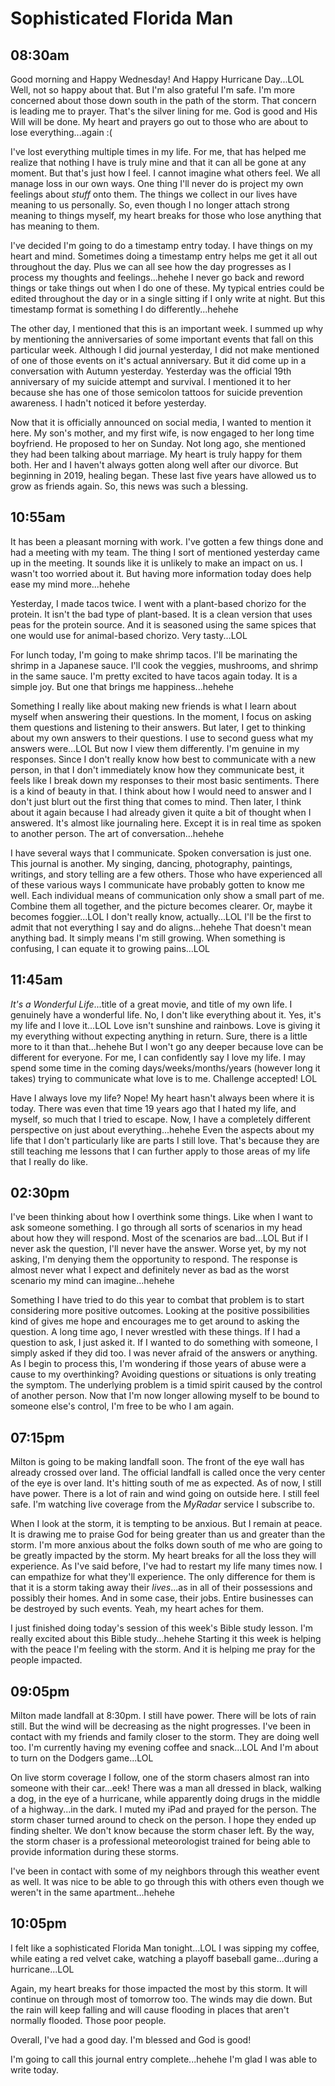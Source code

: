 # Sophisticated Florida Man

## 08:30am

Good morning and Happy Wednesday! And Happy Hurricane Day...LOL Well, not so happy about that. But I'm also grateful I'm safe. I'm more concerned about those down south in the path of the storm. That concern is leading me to prayer. That's the silver lining for me. God is good and His Will will be done. My heart and prayers go out to those who are about to lose everything...again :(

I've lost everything multiple times in my life. For me, that has helped me realize that nothing I have is truly mine and that it can all be gone at any moment. But that's just how I feel. I cannot imagine what others feel. We all manage loss in our own ways. One thing I'll never do is project my own feelings about *stuff* onto them. The things we collect in our lives have meaning to us personally. So, even though I no longer attach strong meaning to things myself, my heart breaks for those who lose anything that has meaning to them.

I've decided I'm going to do a timestamp entry today. I have things on my heart and mind. Sometimes doing a timestamp entry helps me get it all out throughout the day. Plus we can all see how the day progresses as I process my thoughts and feelings...hehehe I never go back and reword things or take things out when I do one of these. My typical entries could be edited throughout the day or in a single sitting if I only write at night. But this timestamp format is something I do differently...hehehe

The other day, I mentioned that this is an important week. I summed up why by mentioning the anniversaries of some important events that fall on this particular week. Although I did journal yesterday, I did not make mentioned of one of those events on it's actual anniversary. But it did come up in a conversation with Autumn yesterday. Yesterday was the official 19th anniversary of my suicide attempt and survival. I mentioned it to her because she has one of those semicolon tattoos for suicide prevention awareness. I hadn't noticed it before yesterday.

Now that it is officially announced on social media, I wanted to mention it here. My son's mother, and my first wife, is now engaged to her long time boyfriend. He proposed to her on Sunday. Not long ago, she mentioned they had been talking about marriage. My heart is truly happy for them both. Her and I haven't always gotten along well after our divorce. But beginning in 2019, healing began. These last five years have allowed us to grow as friends again. So, this news was such a blessing.

## 10:55am

It has been a pleasant morning with work. I've gotten a few things done and had a meeting with my team. The thing I sort of mentioned yesterday came up in the meeting. It sounds like it is unlikely to make an impact on us. I wasn't too worried about it. But having more information today does help ease my mind more...hehehe

Yesterday, I made tacos twice. I went with a plant-based chorizo for the protein. It isn't the bad type of plant-based. It is a clean version that uses peas for the protein source. And it is seasoned using the same spices that one would use for animal-based chorizo. Very tasty...LOL

For lunch today, I'm going to make shrimp tacos. I'll be marinating the shrimp in a Japanese sauce. I'll cook the veggies, mushrooms, and shrimp in the same sauce. I'm pretty excited to have tacos again today. It is a simple joy. But one that brings me happiness...hehehe

Something I really like about making new friends is what I learn about myself when answering their questions. In the moment, I focus on asking them questions and listening to their answers. But later, I get to thinking about my own answers to their questions. I use to second guess what my answers were...LOL But now I view them differently. I'm genuine in my responses. Since I don't really know how best to communicate with a new person, in that I don't immediately know how they communicate best, it feels like I break down my responses to their most basic sentiments. There is a kind of beauty in that. I think about how I would need to answer and I don't just blurt out the first thing that comes to mind. Then later, I think about it again because I had already given it quite a bit of thought when I answered. It's almost like journaling here. Except it is in real time as spoken to another person. The art of conversation...hehehe

I have several ways that I communicate. Spoken conversation is just one. This journal is another. My singing, dancing, photography, paintings, writings, and story telling are a few others. Those who have experienced all of these various ways I communicate have probably gotten to know me well. Each individual means of communication only show a small part of me. Combine them all together, and the picture becomes clearer. Or, maybe it becomes foggier...LOL I don't really know, actually...LOL I'll be the first to admit that not everything I say and do aligns...hehehe That doesn't mean anything bad. It simply means I'm still growing. When something is confusing, I can equate it to growing pains...LOL

## 11:45am

*It's a Wonderful Life*...title of a great movie, and title of my own life. I genuinely have a wonderful life. No, I don't like everything about it. Yes, it's my life and I love it...LOL Love isn't sunshine and rainbows. Love is giving it my everything without expecting anything in return. Sure, there is a little more to it than that...hehehe But I won't go any deeper because love can be different for everyone. For me, I can confidently say I love my life. I may spend some time in the coming days/weeks/months/years (however long it takes) trying to communicate what love is to me. Challenge accepted! LOL

Have I always love my life? Nope! My heart hasn't always been where it is today. There was even that time 19 years ago that I hated my life, and myself, so much that I tried to escape. Now, I have a completely different perspective on just about everything...hehehe Even the aspects about my life that I don't particularly like are parts I still love. That's because they are still teaching me lessons that I can further apply to those areas of my life that I really do like.

## 02:30pm

I've been thinking about how I overthink some things. Like when I want to ask someone something. I go through all sorts of scenarios in my head about how they will respond. Most of the scenarios are bad...LOL But if I never ask the question, I'll never have the answer. Worse yet, by my not asking, I'm denying them the opportunity to respond. The response is almost never what I expect and definitely never as bad as the worst scenario my mind can imagine...hehehe

Something I have tried to do this year to combat that problem is to start considering more positive outcomes. Looking at the positive possibilities kind of gives me hope and encourages me to get around to asking the question. A long time ago, I never wrestled with these things. If I had a question to ask, I just asked it. If I wanted to do something with someone, I simply asked if they did too. I was never afraid of the answers or anything. As I begin to process this, I'm wondering if those years of abuse were a cause to my overthinking? Avoiding questions or situations is only treating the symptom. The underlying problem is a timid spirit caused by the control of another person. Now that I'm now longer allowing myself to be bound to someone else's control, I'm free to be who I am again.

## 07:15pm

Milton is going to be making landfall soon. The front of the eye wall has already crossed over land. The official landfall is called once the very center of the eye is over land. It's hitting south of me as expected. As of now, I still have power. There is a lot of rain and wind going on outside here. I still feel safe. I'm watching live coverage from the *MyRadar* service I subscribe to.

When I look at the storm, it is tempting to be anxious. But I remain at peace. It is drawing me to praise God for being greater than us and greater than the storm. I'm more anxious about the folks down south of me who are going to be greatly impacted by the storm. My heart breaks for all the loss they will experience. As I've said before, I've had to restart my life many times now. I can empathize for what they'll experience. The only difference for them is that it is a storm taking away their *lives*...as in all of their possessions and possibly their homes. And in some case, their jobs. Entire businesses can be destroyed by such events. Yeah, my heart aches for them.

I just finished doing today's session of this week's Bible study lesson. I'm really excited about this Bible study...hehehe Starting it this week is helping with the peace I'm feeling with the storm. And it is helping me pray for the people impacted.

## 09:05pm

Milton made landfall at 8:30pm. I still have power. There will be lots of rain still. But the wind will be decreasing as the night progresses. I've been in contact with my friends and family closer to the storm. They are doing well too. I'm currently having my evening coffee and snack...LOL And I'm about to turn on the Dodgers game...LOL

On live storm coverage I follow, one of the storm chasers almost ran into someone with their car...eek! There was a man all dressed in black, walking a dog, in the eye of a hurricane, while apparently doing drugs in the middle of a highway...in the dark. I muted my iPad and prayed for the person. The storm chaser turned around to check on the person. I hope they ended up finding shelter. We don't know because the storm chaser left. By the way, the storm chaser is a professional meteorologist trained for being able to provide information during these storms.

I've been in contact with some of my neighbors through this weather event as well. It was nice to be able to go through this with others even though we weren't in the same apartment...hehehe

## 10:05pm

I felt like a sophisticated Florida Man tonight...LOL I was sipping my coffee, while eating a red velvet cake, watching a playoff baseball game...during a hurricane...LOL

Again, my heart breaks for those impacted the most by this storm. It will continue on through most of tomorrow too. The winds may die down. But the rain will keep falling and will cause flooding in places that aren't normally flooded. Those poor people.

Overall, I've had a good day. I'm blessed and God is good!

I'm going to call this journal entry complete...hehehe I'm glad I was able to write today.